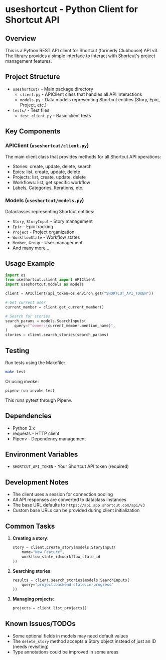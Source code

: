 # useshortcut - Python Client for Shortcut API

## Overview
This is a Python REST API client for Shortcut (formerly Clubhouse) API v3. The library provides a simple interface to interact with Shortcut's project management features.

## Project Structure
- `useshortcut/` - Main package directory
  - `client.py` - APIClient class that handles all API interactions
  - `models.py` - Data models representing Shortcut entities (Story, Epic, Project, etc.)
- `tests/` - Test files
  - `test_client.py` - Basic client tests

## Key Components

### APIClient (`useshortcut/client.py`)
The main client class that provides methods for all Shortcut API operations:
- Stories: create, update, delete, search
- Epics: list, create, update, delete
- Projects: list, create, update, delete
- Workflows: list, get specific workflow
- Labels, Categories, Iterations, etc.

### Models (`useshortcut/models.py`)
Dataclasses representing Shortcut entities:
- `Story`, `StoryInput` - Story management
- `Epic` - Epic tracking
- `Project` - Project organization
- `WorkflowState` - Workflow states
- `Member`, `Group` - User management
- And many more...

## Usage Example
```python
import os
from useshortcut.client import APIClient
import useshortcut.models as models

client = APIClient(api_token=os.environ.get("SHORTCUT_API_TOKEN"))

# Get current user
current_member = client.get_current_member()

# Search for stories
search_params = models.SearchInputs(
    query=f"owner:{current_member.mention_name}",
)
stories = client.search_stories(search_params)
```

## Testing
Run tests using the Makefile:
```bash
make test
```

Or using invoke:
```bash
pipenv run invoke test
```

This runs pytest through Pipenv.

## Dependencies
- Python 3.x
- requests - HTTP client
- Pipenv - Dependency management

## Environment Variables
- `SHORTCUT_API_TOKEN` - Your Shortcut API token (required)

## Development Notes
- The client uses a session for connection pooling
- All API responses are converted to dataclass instances
- The base URL defaults to `https://api.app.shortcut.com/api/v3`
- Custom base URLs can be provided during client initialization

## Common Tasks
1. **Creating a story**:
   ```python
   story = client.create_story(models.StoryInput(
       name="New Feature",
       workflow_state_id=workflow_state_id
   ))
   ```

2. **Searching stories**:
   ```python
   results = client.search_stories(models.SearchInputs(
       query="project:backend state:in-progress"
   ))
   ```

3. **Managing projects**:
   ```python
   projects = client.list_projects()
   ```

## Known Issues/TODOs
- Some optional fields in models may need default values
- The `delete_story` method accepts a Story object instead of just an ID (needs revisiting)
- Type annotations could be improved in some areas